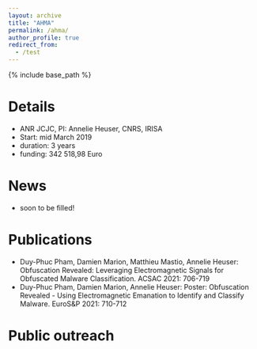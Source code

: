 ```yaml
---
layout: archive
title: "AHMA"
permalink: /ahma/
author_profile: true
redirect_from:
  - /test
---
```


{% include base_path %}

Details
======
* ANR JCJC, PI: Annelie Heuser, CNRS, IRISA
* Start: mid March 2019
* duration: 3 years
* funding: 342 518,98 Euro

News
======
* soon to be filled!
  
Publications
======
* Duy-Phuc Pham, Damien Marion, Matthieu Mastio, Annelie Heuser:
Obfuscation Revealed: Leveraging Electromagnetic Signals for Obfuscated Malware Classification. ACSAC 2021: 706-719
* Duy-Phuc Pham, Damien Marion, Annelie Heuser:
Poster: Obfuscation Revealed - Using Electromagnetic Emanation to Identify and Classify Malware. EuroS&P 2021: 710-712

Public outreach
======
  
